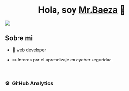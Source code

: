 <div align="center">
<h1 align="center">Hola, soy <a href="https://www.linkedin.com/in/mrbaeza/">Mr.Baeza</a> 👋</h1>
</div>
<img src="https://i.imgur.com/czExR2j.png">



## Sobre mi


- 📲 web developer
 
- ✏️ Interes por el aprendizaje en cyeber seguridad.
 
<br>



### ⚙️ &nbsp;GitHub Analytics


